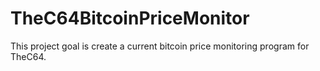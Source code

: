 # TheC64BitcoinPriceMonitor

This project goal is create a current bitcoin price monitoring program for TheC64.